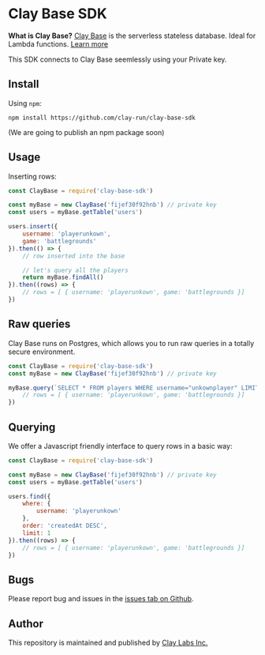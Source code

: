 # Clay Base SDK

**What is Clay Base?** [Clay Base](https://base.clay.run) is the serverless stateless database. Ideal for Lambda functions. [Learn more](https://base.clay.run)

This SDK connects to Clay Base seemlessly using your Private key.

## Install

Using `npm`:

```
npm install https://github.com/clay-run/clay-base-sdk
```

(We are going to publish an npm package soon)

## Usage

Inserting rows:

```javascript
const ClayBase = require('clay-base-sdk')

const myBase = new ClayBase('fijef30f92hnb') // private key
const users = myBase.getTable('users')

users.insert({
    username: 'playerunkown',
    game: 'battlegrounds'
}).then(() => {
    // row inserted into the base

    // let's query all the players
    return myBase.findAll()
}).then((rows) => {
    // rows = [ { username: 'playerunkown', game: 'battlegrounds }]
})
```

## Raw queries

Clay Base runs on Postgres, which allows you to run raw queries in a totally secure environment.

```javascript
const ClayBase = require('clay-base-sdk')
const myBase = new ClayBase('fijef30f92hnb') // private key

myBase.query(`SELECT * FROM players WHERE username="unkownplayer" LIMIT 1`).then((rows) => {
    // rows = [ { username: 'playerunkown', game: 'battlegrounds }]
})
```

## Querying

We offer a Javascript friendly interface to query rows in a basic way:

```javascript
const ClayBase = require('clay-base-sdk')

const myBase = new ClayBase('fijef30f92hnb') // private key
const users = myBase.getTable('users')

users.find({
    where: {
        username: 'playerunkown'
    },
    order: 'createdAt DESC',
    limit: 1
}).then((rows) => {
    // rows = [ { username: 'playerunkown', game: 'battlegrounds }]
})
```

## Bugs

Please report bug and issues in the [issues tab on Github](https://github.com/clay-run/clay-base-sdk/issues).

## Author

This repository is maintained and published by [Clay Labs Inc.](https://clay.run)